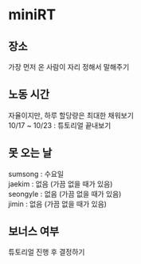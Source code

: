 # miniRT

## 장소
가장 먼저 온 사람이 자리 정해서 말해주기

## 노동 시간
자율이지만, 하루 할당량은 최대한 채워보기<br>
10/17 ~ 10/23 : 튜토리얼 끝내보기

## 못 오는 날
sumsong : 수요일 <br>
jaekim : 없음 (가끔 없을 때가 있음) <br>
seongyle : 없음 (가끔 없을 때가 있음) <br>
jimin : 없음 (가끔 없을 때가 있음) <br>

## 보너스 여부
튜토리얼 진행 후 결정하기

